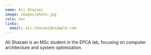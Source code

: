 ```yaml
---
name: Ali Shazaei
image: images/photo.jpg
role: msc
links:
  email: ali.shazaei@example.com
---
```


Ali Shazaei is an MSc student in the EPCA lab, focusing on computer architecture and system optimization. 